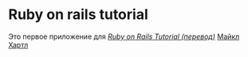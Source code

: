 # Ruby on rails tutorial

Это первое приложение для 
[*Ruby on Rails Tutorial (перевод)*](http://railstutorial.ru)
[Майкл Хартл](http://michaelhartl.com)